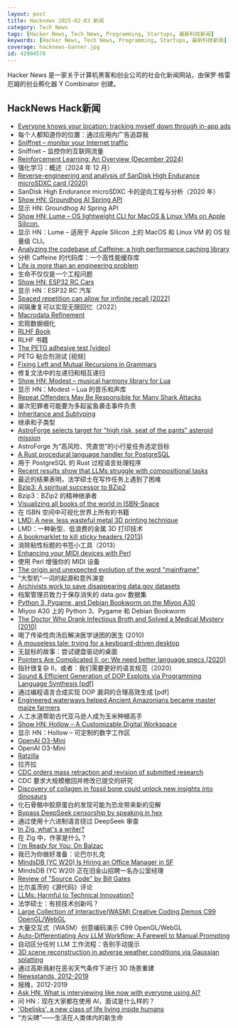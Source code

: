 ```yaml
---
layout: post
title: Hacknews 2025-02-03 新闻
category: Tech News
tags: [Hacker News, Tech News, Programming, Startups, 最新科技新闻]
keywords: [Hacker News, Tech News, Programming, Startups, 最新科技新闻]
coverage: hacknews-banner.jpg
id: 42904578
---
```


Hacker News 是一家关于计算机黑客和创业公司的社会化新闻网站，由保罗·格雷厄姆的创业孵化器 Y Combinator 创建。

## HackNews Hack新闻

- [Everyone knows your location: tracking myself down through in-app ads](https://timsh.org/tracking-myself-down-through-in-app-ads/)
- 每个人都知道你的位置：通过应用内广告追踪我
- [Sniffnet – monitor your Internet traffic](https://github.com/GyulyVGC/sniffnet)
- Sniffnet – 监控你的互联网流量
- [Reinforcement Learning: An Overview (December 2024)](https://arxiv.org/abs/2412.05265)
- 强化学习：概述（2024 年 12 月）
- [Reverse-engineering and analysis of SanDisk High Endurance microSDXC card (2020)](https://ripitapart.com/2020/07/16/reverse-engineering-and-analysis-of-sandisk-high-endurance-microsdxc-card/)
- SanDisk High Endurance microSDXC 卡的逆向工程与分析（2020 年）
- [Show HN: Groundhog AI Spring API](https://groundhog-day.com/api)
- 显示 HN: Groundhog AI Spring API
- [Show HN: Lume – OS lightweight CLI for MacOS & Linux VMs on Apple Silicon.](https://github.com/trycua/lume)
- 显示 HN：Lume – 适用于 Apple Silicon 上的 MacOS 和 Linux VM 的 OS 轻量级 CLI。
- [Analyzing the codebase of Caffeine: a high performance caching library](https://adriacabeza.github.io/2024/07/12/caffeine-cache.html)
- 分析 Caffeine 的代码库：一个高性能缓存库
- [Life is more than an engineering problem](https://lareviewofbooks.org/article/life-is-more-than-an-engineering-problem/)
- 生命不仅仅是一个工程问题
- [Show HN: ESP32 RC Cars](https://github.com/mattsroufe/esp32_rc_cars)
- 显示 HN：ESP32 RC 汽车
- [Spaced repetition can allow for infinite recall (2022)](https://www.efavdb.com/memory%20recall)
- 间隔重复可以实现无限回忆（2022）
- [Macrodata Refinement](https://lumon-industries.com/)
- 宏观数据细化
- [RLHF Book](https://rlhfbook.com/)
- RLHF 书籍
- [The PETG adhesive test [video]](https://www.youtube.com/watch?v=tyo8vLorpZo)
- PETG 粘合剂测试 [视频]
- [Fixing Left and Mutual Recursions in Grammars](https://brightprogrammer.in/posts/fixing-recursions-in-grammar/)
- 修复文法中的左递归和相互递归
- [Show HN: Modest – musical harmony library for Lua](https://github.com/esbudylin/modest)
- 显示 HN：Modest – Lua 的音乐和声库
- [Repeat Offenders May Be Responsible for Many Shark Attacks](https://nautil.us/the-problem-with-problem-sharks-1186682/)
- 屡次犯罪者可能要为多起鲨鱼袭击事件负责
- [Inheritance and Subtyping](https://blog.frankel.ch/on-inheritance/)
- 继承和子类型
- [AstroForge selects target for "high risk, seat of the pants" asteroid mission](https://arstechnica.com/space/2025/01/astroforge-selects-target-for-high-risk-seat-of-the-pants-asteroid-mission/)
- AstroForge 为“高风险、凭直觉”的小行星任务选定目标
- [A Rust procedural language handler for PostgreSQL](https://github.com/tcdi/plrust)
- 用于 PostgreSQL 的 Rust 过程语言处理程序
- [Recent results show that LLMs struggle with compositional tasks](https://www.quantamagazine.org/chatbot-software-begins-to-face-fundamental-limitations-20250131/)
- 最近的结果表明，法学硕士在写作任务上遇到了困难
- [Bzip3: A spiritual successor to BZip2](https://github.com/kspalaiologos/bzip3)
- Bzip3：BZip2 的精神继承者
- [Visualizing all books of the world in ISBN-Space](https://phiresky.github.io/blog/2025/visualizing-all-books-in-isbn-space/)
- 在 ISBN 空间中可视化世界上所有的书籍
- [LMD: A new, less wasteful metal 3D printing technique](https://www.core77.com/posts/135194/LMD-A-New-Less-Wasteful-Metal-3D-Printing-Technique)
- LMD：一种新型、低浪费的金属 3D 打印技术
- [A bookmarklet to kill sticky headers (2013)](https://alisdair.mcdiarmid.org/kill-sticky-headers/)
- 消除粘性标题的书签小工具（2013）
- [Enhancing your MIDI devices with Perl](https://fuzzix.org/enhancing-midi-hardware-with-perl)
- 使用 Perl 增强你的 MIDI 设备
- [The origin and unexpected evolution of the word "mainframe"](https://www.righto.com/2025/02/origin-of-mainframe-term.html)
- “大型机”一词的起源和意外演变
- [Archivists work to save disappearing data.gov datasets](https://www.404media.co/archivists-work-to-identify-and-save-the-thousands-of-datasets-disappearing-from-data-gov/)
- 档案管理员致力于保存消失的 data.gov 数据集
- [Python 3, Pygame, and Debian Bookworm on the Miyoo A30](https://www.jtolio.com/2025/02/py3-pygame-miyoo-a30/)
- Miyoo A30 上的 Python 3、Pygame 和 Debian Bookworm
- [The Doctor Who Drank Infectious Broth and Solved a Medical Mystery (2010)](https://www.discovermagazine.com/health/the-doctor-who-drank-infectious-broth-gave-himself-an-ulcer-and-solved-a-medical-mystery)
- 喝了传染性肉汤后解决医学谜团的医生 (2010)
- [A mouseless tale: trying for a keyboard-driven desktop](https://lwn.net/Articles/1005332/)
- 无鼠标的故事：尝试键盘驱动的桌面
- [Pointers Are Complicated II, or: We need better language specs (2020)](https://www.ralfj.de/blog/2020/12/14/provenance.html)
- 指针很复杂 II，或者：我们需要更好的语言规范（2020）
- [Sound & Efficient Generation of DOP Exploits via Programming Language Synthesis [pdf]](https://ilyasergey.net/assets/pdf/papers/doppler-usenix25.pdf)
- 通过编程语言合成实现 DOP 漏洞的合理高效生成 [pdf]
- [Engineered waterways helped Ancient Amazonians became master maize farmers](https://www.sciencenews.org/article/maize-farmers-amazonians-casarabe)
- 人工水道帮助古代亚马逊人成为玉米种植高手
- [Show HN: Hollow – A Customizable Digital Workspace]()
- 显示 HN：Hollow – 可定制的数字工作区
- [OpenAI O3-Mini](https://openai.com/index/openai-o3-mini/)
- OpenAI O3-Mini
- [Ratzilla](https://orhun.dev/ratzilla/demo/)
- 拉齐拉
- [CDC orders mass retraction and revision of submitted research](https://insidemedicine.substack.com/p/breaking-news-cdc-orders-mass-retraction)
- CDC 要求大规模撤回并修改已提交的研究
- [Discovery of collagen in fossil bone could unlock new insights into dinosaurs](https://news.liverpool.ac.uk/2025/01/31/discovery-of-collagen-in-fossil-bone-could-unlock-new-insights-into-dinosaurs/)
- 化石骨骼中胶原蛋白的发现可能为恐龙带来新的见解
- [Bypass DeepSeek censorship by speaking in hex](https://substack.com/home/post/p-156004330)
- 通过使用十六进制语言绕过 DeepSeek 审查
- [In Zig, what's a writer?](https://www.openmymind.net/In-Zig-Whats-a-Writer/)
- 在 Zig 中，作家是什么？
- [I'm Ready for You: On Balzac](https://www.lrb.co.uk/the-paper/v47/n01/raymond-n.-mackenzie/i-m-ready-for-you)
- 我已为你做好准备：论巴尔扎克
- [MindsDB (YC W20) Is Hiring an Office Manager in SF](https://grnh.se/83c3fffa7us)
- MindsDB (YC W20) 正在旧金山招聘一名办公室经理
- [Review of "Source Code" by Bill Gates](https://www.theguardian.com/books/2025/feb/02/source-code-by-bill-gates-my-beginnings-review-growing-pains-of-a-computer-geek)
- 比尔盖茨的《源代码》评论
- [LLMs: Harmful to Technical Innovation?](https://evanhahn.com/llms-and-technical-innovation/)
- 法学硕士：有损技术创新吗？
- [Large Collection of Interactive(WASM) Creative Coding Demos C99 OpenGL/WebGL](https://jaysmito101.github.io/cgl/)
- 大量交互式（WASM）创意编码演示 C99 OpenGL/WebGL
- [Auto-Differentiating Any LLM Workflow: A Farewell to Manual Prompting](https://arxiv.org/abs/2501.16673)
- 自动区分任何 LLM 工作流程：告别手动提示
- [3D scene reconstruction in adverse weather conditions via Gaussian splatting](https://arxiv.org/abs/2412.18862)
- 通过高斯溅射在恶劣天气条件下进行 3D 场景重建
- [Newsstands, 2012-2019](https://www.trevortraynor.com/newsstands)
- 报摊，2012-2019
- [Ask HN: What is interviewing like now with everyone using AI?]()
- 问 HN：现在大家都在使用 AI，面试是什么样的？
- ['Obelisks', a new class of life living inside humans](https://bgr.com/science/researchers-just-discovered-an-entirely-new-class-of-life-living-inside-humans/)
- “方尖碑”——生活在人类体内的新生命

